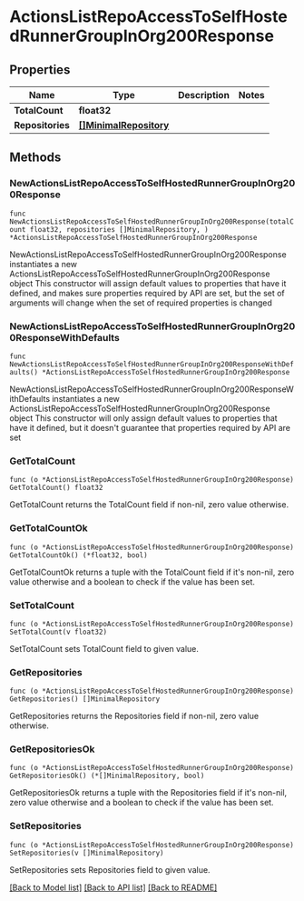 # ActionsListRepoAccessToSelfHostedRunnerGroupInOrg200Response

## Properties

Name | Type | Description | Notes
------------ | ------------- | ------------- | -------------
**TotalCount** | **float32** |  | 
**Repositories** | [**[]MinimalRepository**](MinimalRepository.md) |  | 

## Methods

### NewActionsListRepoAccessToSelfHostedRunnerGroupInOrg200Response

`func NewActionsListRepoAccessToSelfHostedRunnerGroupInOrg200Response(totalCount float32, repositories []MinimalRepository, ) *ActionsListRepoAccessToSelfHostedRunnerGroupInOrg200Response`

NewActionsListRepoAccessToSelfHostedRunnerGroupInOrg200Response instantiates a new ActionsListRepoAccessToSelfHostedRunnerGroupInOrg200Response object
This constructor will assign default values to properties that have it defined,
and makes sure properties required by API are set, but the set of arguments
will change when the set of required properties is changed

### NewActionsListRepoAccessToSelfHostedRunnerGroupInOrg200ResponseWithDefaults

`func NewActionsListRepoAccessToSelfHostedRunnerGroupInOrg200ResponseWithDefaults() *ActionsListRepoAccessToSelfHostedRunnerGroupInOrg200Response`

NewActionsListRepoAccessToSelfHostedRunnerGroupInOrg200ResponseWithDefaults instantiates a new ActionsListRepoAccessToSelfHostedRunnerGroupInOrg200Response object
This constructor will only assign default values to properties that have it defined,
but it doesn't guarantee that properties required by API are set

### GetTotalCount

`func (o *ActionsListRepoAccessToSelfHostedRunnerGroupInOrg200Response) GetTotalCount() float32`

GetTotalCount returns the TotalCount field if non-nil, zero value otherwise.

### GetTotalCountOk

`func (o *ActionsListRepoAccessToSelfHostedRunnerGroupInOrg200Response) GetTotalCountOk() (*float32, bool)`

GetTotalCountOk returns a tuple with the TotalCount field if it's non-nil, zero value otherwise
and a boolean to check if the value has been set.

### SetTotalCount

`func (o *ActionsListRepoAccessToSelfHostedRunnerGroupInOrg200Response) SetTotalCount(v float32)`

SetTotalCount sets TotalCount field to given value.


### GetRepositories

`func (o *ActionsListRepoAccessToSelfHostedRunnerGroupInOrg200Response) GetRepositories() []MinimalRepository`

GetRepositories returns the Repositories field if non-nil, zero value otherwise.

### GetRepositoriesOk

`func (o *ActionsListRepoAccessToSelfHostedRunnerGroupInOrg200Response) GetRepositoriesOk() (*[]MinimalRepository, bool)`

GetRepositoriesOk returns a tuple with the Repositories field if it's non-nil, zero value otherwise
and a boolean to check if the value has been set.

### SetRepositories

`func (o *ActionsListRepoAccessToSelfHostedRunnerGroupInOrg200Response) SetRepositories(v []MinimalRepository)`

SetRepositories sets Repositories field to given value.



[[Back to Model list]](../README.md#documentation-for-models) [[Back to API list]](../README.md#documentation-for-api-endpoints) [[Back to README]](../README.md)


